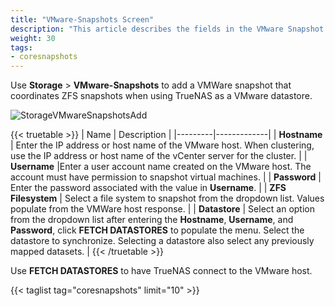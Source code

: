 ```yaml
---
title: "VMware-Snapshots Screen"
description: "This article describes the fields in the VMware Snapshot screen on TrueNAS CORE."
weight: 30
tags:
- coresnapshots
---
```

 
Use **Storage** > **VMware-Snapshots** to add a VMWare snapshot that coordinates ZFS snapshots when using TrueNAS as a VMware datastore.

![StorageVMwareSnapshotsAdd](/images/CORE/12.0/StorageVMwareSnapshotsAdd.png "Creating a VMware Snapshot")

{{< truetable >}}
| Name | Description |
|---------|-------------|
| **Hostname** | Enter the IP address or host name of the VMware host. When clustering, use the IP address or host name of the vCenter server for the cluster. |
| **Username** |Enter a user account name created on the VMware host. The account must have permission to snapshot virtual machines. |
| **Password** | Enter the password associated with the value in **Username**. |
| **ZFS Filesystem** | Select a file system to snapshot from the dropdown list. Values populate from the VMWare host response. |
| **Datastore** | Select an option from the dropdown list after entering the **Hostname**, **Username**, and **Password**, click **FETCH DATASTORES** to populate the menu. Select the datastore to synchronize. Selecting a datastore also select any previously mapped datasets. |
{{< /truetable >}}

Use **FETCH DATASTORES** to have TrueNAS connect to the VMware host.

{{< taglist tag="coresnapshots" limit="10" >}}
